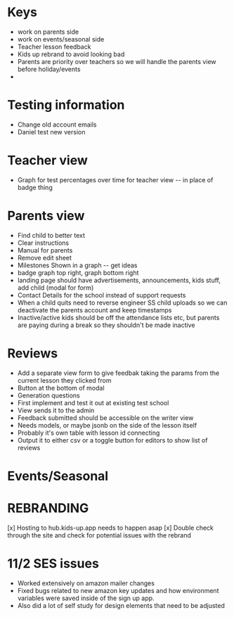 # Keys

- work on parents side
- work on events/seasonal side
- Teacher lesson feedback
- Kids up rebrand to avoid looking bad
- Parents are priority over teachers so we will handle the parents view before holiday/events
-

# Testing information

- Change old account emails
- Daniel test new version

# Teacher view

- Graph for test percentages over time for teacher view -- in place of badge thing

# Parents view

- Find child to better text
- Clear instructions
- Manual for parents
- Remove edit sheet
- Milestones Shown in a graph -- get ideas
- badge graph top right, graph bottom right
- landing page should have advertisements, announcements, kids stuff, add child (modal for form)
- Contact Details for the school instead of support requests
- When a child quits need to reverse engineer SS child uploads so we can deactivate the parents account and keep timestamps
- Inactive/active kids should be off the attendance lists etc, but parents are paying during a break so they shouldn't be made inactive

# Reviews

- Add a separate view form to give feedbak taking the params from the current lesson they clicked from
- Button at the bottom of modal
- Generation questions
- First implement and test it out at existing test school
- View sends it to the admin
- Feedback submitted should be accessible on the writer view
- Needs models, or maybe jsonb on the side of the lesson itself
- Probably it's own table with lesson id connecting
- Output it to either csv or a toggle button for editors to show list of reviews

# Events/Seasonal

# REBRANDING

[x] Hosting to hub.kids-up.app needs to happen asap
[x] Double check through the site and check for potential issues with the rebrand

# 11/2 SES issues

- Worked extensively on amazon mailer changes
- Fixed bugs related to new amazon key updates and how environment variables were saved inside of the sign up app.
- Also did a lot of self study for design elements that need to be adjusted
